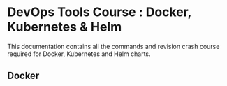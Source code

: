 # DevOps Tools Course : Docker, Kubernetes & Helm
This documentation contains all the commands and revision crash course required for Docker, Kubernetes and Helm charts.

## Docker

